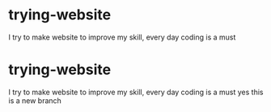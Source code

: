 # trying-website
I try to make website to improve my skill, every day coding is a must
# trying-website
I try to make website to improve my skill, every day coding is a must
yes this is a new branch

